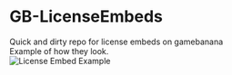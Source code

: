 # GB-LicenseEmbeds
Quick and dirty repo for license embeds on gamebanana  
Example of how they look.  
![License Embed Example](https://user-images.githubusercontent.com/45508320/226141549-d5963660-5c17-4464-a039-eabe0df02a0a.png)
